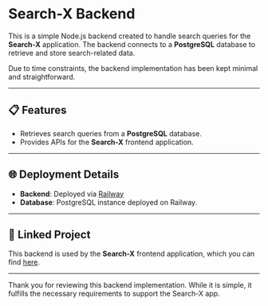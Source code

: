 # Search-X Backend

This is a simple Node.js backend created to handle search queries for the **Search-X** application. The backend connects to a **PostgreSQL** database to retrieve and store search-related data.

Due to time constraints, the backend implementation has been kept minimal and straightforward.

---

## 📋 Features

- Retrieves search queries from a **PostgreSQL** database.
- Provides APIs for the **Search-X** frontend application.

---

## 🌐 Deployment Details

- **Backend**: Deployed via [Railway](https://search-x-backend-production.up.railway.app/sites)
- **Database**: PostgreSQL instance deployed on Railway.

---

## 🔗 Linked Project

This backend is used by the **Search-X** frontend application, which you can find [here](https://github.com/GreenArrow216/search-x).

---

Thank you for reviewing this backend implementation. While it is simple, it fulfills the necessary requirements to support the Search-X app.


